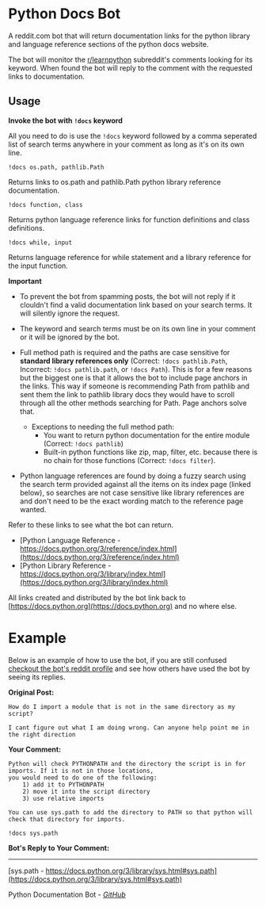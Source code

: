 # Python Docs Bot
A reddit.com bot that will return documentation links for the python library and language reference sections of the python docs website.  
  
The bot will monitor the [r/learnpython](https://www.reddit.com/r/learnpython/) subreddit's comments looking for its keyword. When found the bot will reply to the comment with the requested links to documentation.  
  
## Usage

**Invoke the bot with `!docs` keyword**  
  
All you need to do is use the `!docs` keyword followed by a comma seperated list of search terms anywhere in your comment as long as it's on its own line.
```
!docs os.path, pathlib.Path
```   
Returns links to os.path and pathlib.Path python library reference documentation.  
```  
!docs function, class
```  
Returns python language reference links for function definitions and class definitions.    
```
!docs while, input
```
Returns language reference for while statement and a library reference for the input function.  
  
**Important**  
- To prevent the bot from spamming posts, the bot will not reply if it clouldn't find a valid documentation link based on your search terms. It will silently ignore the request.  
  
- The keyword and search terms must be on its own line in your comment or it will be ignored by the bot.  
  
- Full method path is required and the paths are case sensitive for **standard library references only** (Correct: `!docs pathlib.Path`, Incorrect: `!docs pathlib.path`, or `!docs Path`). This is for a few reasons but the biggest one is that it allows the bot to include page anchors in the links. This way if someone is recommending Path from pathlib and sent them the link to pathlib library docs they would have to scroll through all the other methods searching for Path. Page anchors solve that.  
  - Exceptions to needing the full method path:
    - You want to return python documentation for the entire module (Correct: `!docs pathlib`) 
    - Built-in python functions like zip, map, filter, etc. because there is no chain for those functions (Correct: `!docs filter`).  
  
- Python language references are found by doing a fuzzy search using the search term provided against all the items on its index page (linked below), so searches are not case sensitive like library references are and don't need to be the exact wording match to the reference page wanted.  
  
Refer to these links to see what the bot can return.  
  - [Python Language Reference - https://docs.python.org/3/reference/index.html](https://docs.python.org/3/reference/index.html)  
  - [Python Library Reference - https://docs.python.org/3/library/index.html](https://docs.python.org/3/library/index.html)  
  
All links created and distributed by the bot link back to [https://docs.python.org](https://docs.python.org) and no where else.  
  
# Example
  
Below is an example of how to use the bot, if you are still confused [checkout the bot's reddit profile](https://www.reddit.com/user/py_reference_bot) and see how others have used the bot by seeing its replies.  
  
**Original Post:**  
  
```
How do I import a module that is not in the same directory as my script?

I cant figure out what I am doing wrong. Can anyone help point me in the right direction
```

**Your Comment:**  
  
```
Python will check PYTHONPATH and the directory the script is in for imports. If it is not in those locations,  
you would need to do one of the following:  
    1) add it to PYTHONPATH  
    2) move it into the script directory  
    3) use relative imports  
  
You can use sys.path to add the directory to PATH so that python will check that directory for imports.  
  
!docs sys.path  
```    
  
**Bot's Reply to Your Comment:**  
  
---
  
[sys.path - https://docs.python.org/3/library/sys.html#sys.path](https://docs.python.org/3/library/sys.html#sys.path)  
  
Python Documentation Bot - *[GitHub](https://github.com/trevormiller6/Py-Docs-Bot)*
